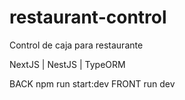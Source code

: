 # restaurant-control
Control de caja para restaurante

NextJS | NestJS | TypeORM

BACK npm run start:dev
FRONT run dev
